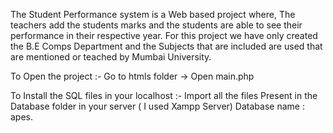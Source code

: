 
The Student Performance system is a Web based project where, The teachers add the students marks and the students are able to see their performance in their respective year. For this project we have only created the B.E Comps Department and the Subjects that are included are used that are mentioned or teached by Mumbai University.

To Open the project :- Go to htmls folder -> Open main.php

To Install the SQL files in your localhost :- Import all the files Present in the Database folder in your server ( I used Xampp Server)
Database name : apes.

